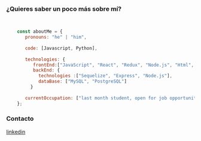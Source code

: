 ### ¿Quieres saber un poco más sobre mí?
```javascript


    const aboutMe = {
       pronouns: "he" | "him",
       
       code: [Javascript, Python],
       
       technologies: {
          frontEnd:["JavaScript", "React", "Redux", "Node.js", "Html", "Css"]
          backEnd: {
            technologies :["Sequelize", "Express", "Node.js"],
            dataBase: ["MySQL", "PostgreSQL"]
    	 }
    
       currentOccupation: ["last month student, open for job opportunities"]
    };

```

### Contacto
[linkedin](https://github.com/pandao/editor.md "Heading link](https://www.linkedin.com/in/ngvb")
